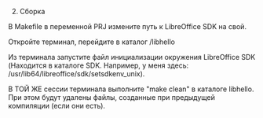 

2. Сборка

В Makefile в переменной PRJ измените путь к LibreOffice SDK на свой.

Откройте терминал, перейдите в каталог /libhello

Из терминала запустите файл инициализации окружения LibreOffice SDK (Находится в каталоге SDK. Например, у меня здесь: /usr/lib64/libreoffice/sdk/setsdkenv_unix).

В ТОЙ ЖЕ сессии терминала выполните "make clean" в каталоге libhello. При этом будут удалены файлы, созданные при предыдущей компиляции (если они есть).

